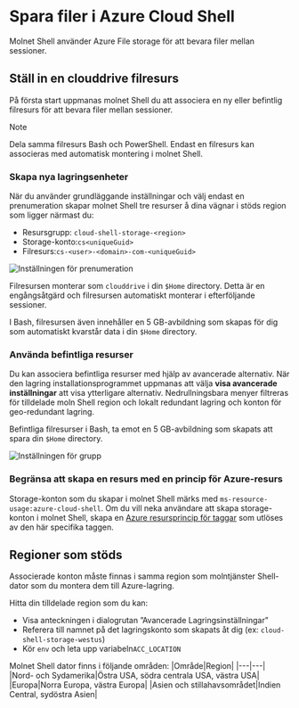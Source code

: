 # <a name="persist-files-in-azure-cloud-shell"></a>Spara filer i Azure Cloud Shell
Molnet Shell använder Azure File storage för att bevara filer mellan sessioner.

## <a name="set-up-a-clouddrive-file-share"></a>Ställ in en clouddrive filresurs
På första start uppmanas molnet Shell du att associera en ny eller befintlig filresurs för att bevara filer mellan sessioner.

> [!NOTE]
> Dela samma filresurs Bash och PowerShell. Endast en filresurs kan associeras med automatisk montering i molnet Shell.

### <a name="create-new-storage"></a>Skapa nya lagringsenheter

När du använder grundläggande inställningar och välj endast en prenumeration skapar molnet Shell tre resurser å dina vägnar i stöds region som ligger närmast du:
* Resursgrupp: `cloud-shell-storage-<region>`
* Storage-konto:`cs<uniqueGuid>`
* Filresurs:`cs-<user>-<domain>-com-<uniqueGuid>`

![Inställningen för prenumeration](../articles/cloud-shell/media/persisting-shell-storage/basic-storage.png)

Filresursen monterar som `clouddrive` i din `$Home` directory. Detta är en engångsåtgärd och filresursen automatiskt monterar i efterföljande sessioner. 

I Bash, filresursen även innehåller en 5 GB-avbildning som skapas för dig som automatiskt kvarstår data i din `$Home` directory. 

### <a name="use-existing-resources"></a>Använda befintliga resurser

Du kan associera befintliga resurser med hjälp av avancerade alternativ. När den lagring installationsprogrammet uppmanas att välja **visa avancerade inställningar** att visa ytterligare alternativ. Nedrullningsbara menyer filtreras för tilldelade moln Shell region och lokalt redundant lagring och konton för geo-redundant lagring.

Befintliga filresurser i Bash, ta emot en 5 GB-avbildning som skapats att spara din `$Home` directory.

![Inställningen för grupp](../articles/cloud-shell/media/persisting-shell-storage/advanced-storage.png)

### <a name="restrict-resource-creation-with-an-azure-resource-policy"></a>Begränsa att skapa en resurs med en princip för Azure-resurs
Storage-konton som du skapar i molnet Shell märks med `ms-resource-usage:azure-cloud-shell`. Om du vill neka användare att skapa storage-konton i molnet Shell, skapa en [Azure resursprincip för taggar](../articles/azure-policy/json-samples.md) som utlöses av den här specifika taggen.

## <a name="supported-storage-regions"></a>Regioner som stöds
Associerade konton måste finnas i samma region som molntjänster Shell-dator som du montera dem till Azure-lagring.

Hitta din tilldelade region som du kan:
* Visa anteckningen i dialogrutan ”Avancerade Lagringsinställningar”
* Referera till namnet på det lagringskonto som skapats åt dig (ex: `cloud-shell-storage-westus`)
* Kör `env` och leta upp variabeln`ACC_LOCATION`

Molnet Shell dator finns i följande områden:
|Område|Region|
|---|---|
|Nord- och Sydamerika|Östra USA, södra centrala USA, västra USA|
|Europa|Norra Europa, västra Europa|
|Asien och stillahavsområdet|Indien Central, sydöstra Asien|

